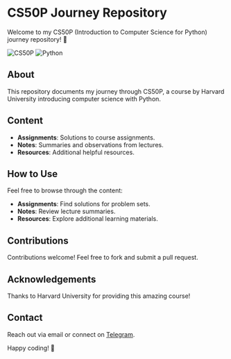 # CS50P Journey Repository

Welcome to my CS50P (Introduction to Computer Science for Python) journey repository! 🐍

![CS50P](https://media.licdn.com/dms/image/D5612AQGMBU9dZJX5Jg/article-cover_image-shrink_600_2000/0/1679372889835?e=2147483647&v=beta&t=8AFC2-C4Lpql18PKyLRSEbO0GFf2VAI4GMHM_ozLZ4s)
![Python](https://www.freecodecamp.org/news/content/images/2023/05/cs50python.png)

## About

This repository documents my journey through CS50P, a course by Harvard University introducing computer science with Python.

## Content

- **Assignments**: Solutions to course assignments.
- **Notes**: Summaries and observations from lectures.
- **Resources**: Additional helpful resources.

## How to Use

Feel free to browse through the content:
- **Assignments**: Find solutions for problem sets.
- **Notes**: Review lecture summaries.
- **Resources**: Explore additional learning materials.

## Contributions

Contributions welcome! Feel free to fork and submit a pull request.

## Acknowledgements

Thanks to Harvard University for providing this amazing course!

## Contact

Reach out via email or connect on [Telegram](https://t.me/nati0333).

Happy coding! 🚀

